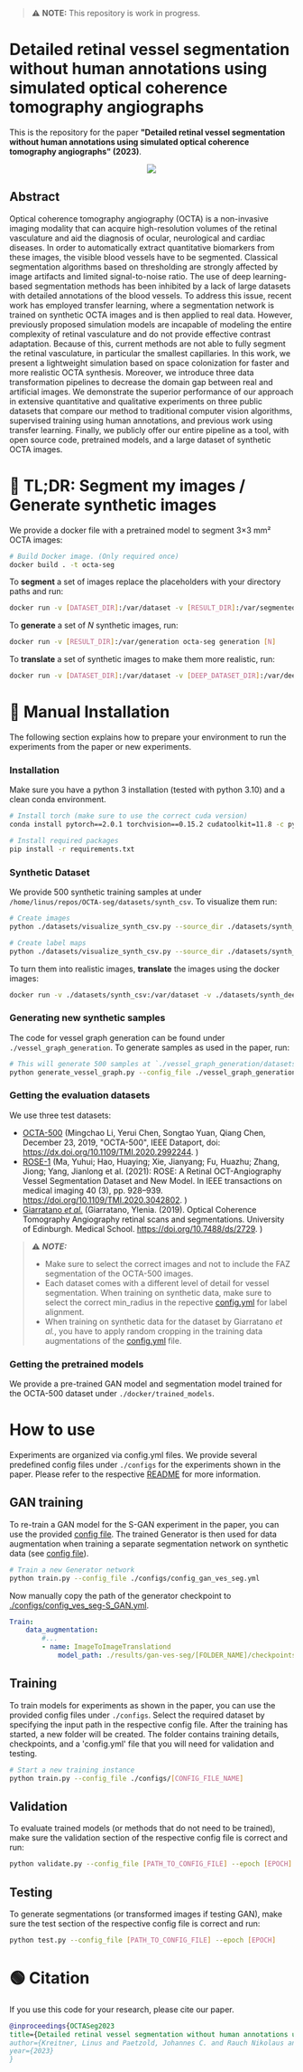 > ⚠️ **NOTE:** This repository is work in progress.

# Detailed retinal vessel segmentation without human annotations using simulated optical coherence tomography angiographs
This is the repository for the paper <b>"Detailed retinal vessel segmentation without human annotations using simulated optical coherence tomography angiographs" (2023)</b>.

<div style="text-align:center">
    <img src="images/abstract_v4_1.svg">
</div>


## Abstract
Optical coherence tomography angiography (OCTA) is a non-invasive imaging modality that can acquire high-resolution volumes of the retinal vasculature and aid the diagnosis of ocular, neurological and cardiac diseases. In order to automatically extract quantitative biomarkers from these images, the visible blood vessels have to be segmented. Classical segmentation algorithms based on thresholding are strongly affected by image artifacts and limited signal-to-noise ratio. The use of deep learning-based segmentation methods has been inhibited by a lack of large datasets with detailed annotations of the blood vessels. To address this issue, recent work has employed transfer learning, where a segmentation network is trained on synthetic OCTA images and is then applied to real data.
However, previously proposed simulation models are incapable of modeling the entire complexity of retinal vasculature and do not provide effective contrast adaptation. Because of this, current methods are not able to fully segment the retinal vasculature, in particular the smallest capillaries.
In this work, we present a lightweight simulation based on space colonization for faster and more realistic OCTA synthesis. Moreover, we introduce three data transformation pipelines to decrease the domain gap between real and artificial images. We demonstrate the superior performance of our approach in extensive quantitative and qualitative experiments on three public datasets that compare our method to traditional computer vision algorithms, supervised training using human annotations, and previous work using transfer learning.
Finally, we publicly offer our entire pipeline as a tool, with open source code, pretrained models, and a large dataset of synthetic OCTA images.

# 🔴 TL;DR: Segment my images / Generate synthetic images
We provide a docker file with a pretrained model to segment 3×3 mm² OCTA images:
```sh
# Build Docker image. (Only required once)
docker build . -t octa-seg
``` 
To **segment** a set of images replace the placeholders with your directory paths and run:
```sh
docker run -v [DATASET_DIR]:/var/dataset -v [RESULT_DIR]:/var/segmented octa-seg segmentation
``` 
To **generate** a set of _N_ synthetic images, run:
```sh
docker run -v [RESULT_DIR]:/var/generation octa-seg generation [N]
``` 

To **translate** a set of synthetic images to make them more realistic, run:
```sh
docker run -v [DATASET_DIR]:/var/dataset -v [DEEP_DATASET_DIR]:/var/deep_dataset -v [RESULT_DIR]:/var/translated octa-seg translation
``` 

# 🔵 Manual Installation
The following section explains how to prepare your environment to run the experiments from the paper or new experiments. 

### Installation
Make sure you have a python 3 installation (tested with python 3.10) and a clean conda environment.
 ```sh
 # Install torch (make sure to use the correct cuda version)
conda install pytorch==2.0.1 torchvision==0.15.2 cudatoolkit=11.8 -c pytorch

# Install required packages
pip install -r requirements.txt
 ```


### Synthetic Dataset
We provide 500 synthetic training samples at under `/home/linus/repos/OCTA-seg/datasets/synth_csv`. To visualize them run:
```sh
# Create images
python ./datasets/visualize_synth_csv.py --source_dir ./datasets/synth_csv --out_dir ./datasets/synth_png --factor 4

# Create label maps
python ./datasets/visualize_synth_csv.py --source_dir ./datasets/synth_csv --out_dir ./datasets/synth_png --factor 16 --binarize
```

To turn them into realistic images, **translate** the images using the docker images:
```sh
docker run -v ./datasets/synth_csv:/var/dataset -v ./datasets/synth_deep_images:/var/deep_dataset -v ./datasets/translated:/var/translated octa-seg translation
```

### Generating new synthetic samples
The code for vessel graph generation can be found under `./vessel_graph_generation`. To generate samples as used in the paper, run:
```sh
# This will generate 500 samples at `./vessel_graph_generation/datasets/dataset_16_02_23/`
python generate_vessel_graph.py --config_file ./vessel_graph_generation/configs/dataset_16_02_23.yml --num_samples 500
```

### Getting the evaluation datasets 

We use three test datasets:
 - [OCTA-500](https://ieee-dataport.org/open-access/octa-500) (Mingchao Li, Yerui Chen, Songtao Yuan, Qiang Chen, December 23, 2019, "OCTA-500", IEEE Dataport, doi: https://dx.doi.org/10.1109/TMI.2020.2992244. )
 - [ROSE-1](https://imed.nimte.ac.cn/dataofrose.html) (Ma, Yuhui; Hao, Huaying; Xie, Jianyang; Fu, Huazhu; Zhang, Jiong; Yang, Jianlong et al. (2021): ROSE: A Retinal OCT-Angiography Vessel Segmentation Dataset and New Model. In IEEE transactions on medical imaging 40 (3), pp. 928–939. https://doi.org/10.1109/TMI.2020.3042802. )
 - [Giarratano <i>et al.</i>](https://datashare.ed.ac.uk/handle/10283/3528) (Giarratano, Ylenia. (2019). Optical Coherence Tomography Angiography retinal scans and segmentations. University of Edinburgh. Medical School. https://doi.org/10.7488/ds/2729. )


> ⚠️ **_NOTE:_**
> - Make sure to select the correct images and not to include the FAZ segmentation of the OCTA-500 images.
> - Each dataset comes with a different level of detail for vessel segmentation. When training on synthetic data, make sure to select the correct min_radius in the repective [config.yml](configs/config_ves_seg-S.yml#L37) for label alignment.
> - When training on synthetic data for the dataset by Giarratano <i>et al.</i>, you have to apply random cropping in the training data augmentations of the [config.yml](configs/config_ves_seg-S.yml#L79) file.

### Getting the pretrained models
We provide a pre-trained GAN model and segmentation model trained for the OCTA-500 dataset under  `./docker/trained_models`.


# How to use
Experiments are organized via config.yml files. We provide several predefined config files under `./configs` for the experiments shown in the paper. Please refer to the respective [README](configs/README.md) for more information.

## GAN training
To re-train a GAN model for the S-GAN experiment in the paper, you can use the provided [config file](./configs/config_gan_ves_seg.yml). The trained Generator is then used for data augmentation when training a separate segmentation network on synthetic data (see [config file](./configs/config_ves_seg-S_GAN.yml)).

```sh
# Train a new Generator network
python train.py --config_file ./configs/config_gan_ves_seg.yml 
```
Now manually copy the path of the generator checkpoint to [./configs/config_ves_seg-S_GAN.yml](./configs/config_ves_seg-S_GAN.yml).
```yml
Train:
    data_augmentation:
        #...
        - name: ImageToImageTranslationd
            model_path: ./results/gan-ves-seg/[FOLDER_NAME]/checkpoints/
```



## Training
To train models for experiments as shown in the paper, you can use the provided config files under `./configs`. Select the required dataset by specifying the input path in the respective config file. After the training has started, a new folder will be created. The folder contains training details, checkpoints, and a 'config.yml' file that you will need for validation and testing.
```sh
# Start a new training instance
python train.py --config_file ./configs/[CONFIG_FILE_NAME]
```

## Validation
To evaluate trained models (or methods that do not need to be trained), make sure the validation section of the respective config file is correct and run:
```sh
python validate.py --config_file [PATH_TO_CONFIG_FILE] --epoch [EPOCH]
```

## Testing
To generate segmentations (or transformed images if testing GAN), make sure the test section of the respective config file is correct and run:
```sh
python test.py --config_file [PATH_TO_CONFIG_FILE] --epoch [EPOCH]
```

# 🟢 Citation
If you use this code for your research, please cite our paper.
```bib
@inproceedings{OCTASeg2023
title={Detailed retinal vessel segmentation without human annotations using simulated optical coherence tomography angiographs},
author={Kreitner, Linus and Paetzold, Johannes C. and Rauch Nikolaus and Chen, Chen and Hagag, Ahmed M. and Fayed, Alaa E. and Sivaprasad, Sobha and Rausch, Sebastian and Weichsel, Julian and Menze, Bjoern H. and Harders, Matthias and Knier, Benjamin and Rueckert, Daniel and Menten, Martin J. },
year={2023}
}
```
